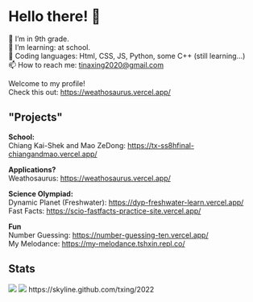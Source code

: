 # Hello there! 👋


🔭 I’m in 9th grade. <br>
🌱 I’m learning: at school.  <br>
🧩 Coding languages: Html, CSS, JS, Python, some C++ (still learning...)<br>
📫 How to reach me: tinaxing2020@gmail.com <br>

Welcome to my profile!  <br>
Check this out: https://weathosaurus.vercel.app/

## "Projects" <br>
**School:** <br>
Chiang Kai-Shek and Mao ZeDong: https://tx-ss8hfinal-chiangandmao.vercel.app/ <br>

**Applications?** <br>
Weathosaurus: https://weathosaurus.vercel.app/ <br>

**Science Olympiad:** <br>
Dynamic Planet (Freshwater): https://dyp-freshwater-learn.vercel.app/ <br>
Fast Facts: https://scio-fastfacts-practice-site.vercel.app/ <br>

**Fun** <br>
Number Guessing: https://number-guessing-ten.vercel.app/ <br>
My Melodance: https://my-melodance.tshxin.repl.co/ <br> 


## Stats
<img src="https://github-readme-stats.vercel.app/api?username=txing">
<img src="https://github-readme-stats.vercel.app/api/top-langs/?username=txing">
https://skyline.github.com/txing/2022
